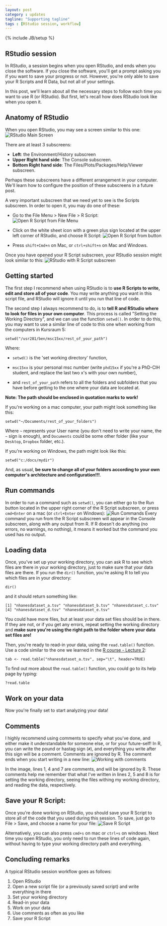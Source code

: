 ```yaml
---
layout: post
category : updates
tagline: "Supporting tagline"
tags : [RStudio session, workflow]
---
```

{% include JB/setup %}

## RStudio session
In RStudio, a session begins when you open RStudio, and ends when you close the software. If you close the software, you'll get a prompt asking you if you want to save your progress or not. However, you're only able to save your R Scripts and R Data, but not all of your settings. 

In this post, we'll learn about all the necessary steps to follow each time you want to use R (or RStudio). But first, let's recall how does RStudio look like when you open it.

## Anatomy of RStudio
When you open RStudio, you may see a screen similar to this one:
![RStudio Main Screen](https://36.media.tumblr.com/2ed3a2cb94069b9107b6ea5c0c99a51d/tumblr_nx6xisTPg61qahqiuo1_540.png)

There are at least 3 subscreens:

* **Left**: the Environment/History subscreen
* **Upper Right hand side**: The Console subscreen.
* **Bottom Right hand side**: The Files/Plots/Packages/Help/Viewer subscreen.

Perhaps these subscreens have a different arrangement in your computer. We'll learn how to configure the position of these subscreens in a future post.

A very important subscreen that we need yet to see is the Scripts subscreen.
In order to open it, you may do one of these:

* Go to the File Menu > New File > R Script: ![Open R Script from File Menu](https://40.media.tumblr.com/b932bac57512f8595862f808130c0138/tumblr_nx6y2bMVKN1qahqiuo3_1280.png)

* Click on the white sheet icon with a green plus sign located at the upper left corner of RStudio, and choose R Script: ![Open R Script from button](https://36.media.tumblr.com/c145730ea80f7ddcae0de7b98b38777e/tumblr_nx6y2bMVKN1qahqiuo2_1280.png)

* Press `shift+Cmd+n` on Mac, or `ctrl+shift+n` on Mac and Windows.

Once you have opened your R Script subscreen, your RStudio session might look similar to this:
![RStudio with R Script subscreen](https://40.media.tumblr.com/1a899c362fcafa8260d0dc064f35942a/tumblr_nx6y2bMVKN1qahqiuo1_1280.png)


## Getting started
The first step I recommend when using RStudio is to **use R Scripts to write, edit and store all of your code**. 
You may write anything you want in this script file, and RStudio will ignore it until you run that line of code.

The second step I always recommend to do, is to **tell R and RStudio where to look for files in your own computer**. This process is called "Setting the Working Directory", and we can use the function `setwd()`. In order to do this, you may want to use a similar line of code to this one when working from the computers in Kursraum 5:

```
setwd("/usr281/ben/msc15xx/rest_of_your_path")
```

Where:

* `setwd()` is the 'set working directory' function, 

* `msc15xx` is your personal msc number (write `phd15xx` if you're a PhD-CIH student, and replace the last two x's with your own number), 

* and `rest_of_your_path` refers to all the folders and subfolders that you have before getting to the one where your data are located at.

**Note: The path should be enclosed in quotation marks to work!**


If you're working on a mac computer, your path might look something like this:

```
setwd("~/Documents/rest_of_your_folders")
```

Where `~` represents your User name (you don't need to write your name, the `~` sign is enough), and `Documents` could be some other folder (like your `Desktop`, `Dropbox` folder, etc.).

If you're working on Windows, the path might look like this:

```
setwd("c:/docs/mydir")
```

And, as usual, **be sure to change all of your folders according to your own computer's architecture and configuration!!!**.


## Run commands

In order to run a command such as `setwd()`, you can either go to the Run button located in the upper right corner of the R Script subscreen, or press `cmd+Enter` on a mac (or `ctrl+Enter` on Windows):
![Run Commands](https://41.media.tumblr.com/e67f2292e3d9316eb1e906b9eae2bc6d/tumblr_nx712qMrvb1qahqiuo1_1280.png)
Every command you run from the R Script subscreen will appear in the Console subscreen, along with any output from R. If R doesn't do anything (no errors, no warnings, no nothing), it means it worked but the command you used has no output.

## Loading data
Once, you've set up your working directory, you can ask R to see which files are there in your working directory, just to make sure that your data files are there. If you run the `dir()` function, you're asking R to tell you which files are in your *dir*ectory:

```
dir()
```

and it should return something like:

```
[1] "nhanesdataset_a.tsv" "nhanesdataset_b.tsv" "nhanesdataset_c.tsv"
[4] "nhanesdataset_d.tsv" "nhanesdataset_e.tsv"
```

You could have more files, but at least your data set files should be in there. If they are not, or if you get any errors, repeat setting the working directory and **make sure you're using the right path to the folder where your data set files are!**

Then, you're ready to read-in your data, using the `read.table()` function. Use a code similar to the one we learned in the [R course - Lecture 2](http://www.en.msc-epidemiologie.med.uni-muenchen.de/download/winter-term-15__6/quantitave-methods/r-course/r-course_l2_datasets_plots.pdf):

```
tab <- read.table("nhanesdataset_a.tsv", sep="\t", header=TRUE)
```

To find out more about the `read.table()` function, you could go to its help page by typing:

```
?read.table
```

## Work on your data
Now you're finally set to start analyzing your data!

## Comments
I highly recommend using comments to specify what you've done, and either make it understandable for someone else, or for your future-self! In R, you can write the pound or hastag sign (`#`), and everything you write after this sign will be a comment. Comments are ignored by R. The comment ends when you start writing in a new line:
![Working with comments](https://41.media.tumblr.com/0c92dbdf787fc9acfc8bbbfe45fe2fd8/tumblr_nx70u8oovB1qahqiuo2_1280.png)


In the image, lines 1, 4 and 7 are comments, and will be ignored by R. These comments help me remember that what I've written in lines 2, 5 and 8 is for setting the working directory, seeing the files withing my working directory, and reading the data, respectively.

## Save your R Script:
Once you're done working on RStudio, you should save your R Script to store all of the code that you used during this session.
To save, just go to File > Save, and choose a name for your file:
![Save R Script](https://41.media.tumblr.com/be545993cf8a426ec4e8600b31bf0b37/tumblr_nx70u8oovB1qahqiuo1_1280.png)

Alternatively, you can also press `cmd+s` on mac or `ctrl+s` on windows. 
Next time you open RStudio, you only need to run these lines of code again, without having to type your working directory path and everything.

## Concluding remarks
A typical RStudio session workflow goes as follows:

1. Open RStudio
2. Open a new script file (or a previously saved script) and write everything in there
3. Set your working directory
4. Read-in your data
5. Work on your data
6. Use comments as often as you like
7. Save your R Script



